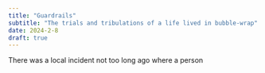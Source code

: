 ```yaml
---
title: "Guardrails"
subtitle: "The trials and tribulations of a life lived in bubble-wrap"
date: 2024-2-8
draft: true
---
```

There was a local incident not too long ago where a person 
<!--stackedit_data:
eyJoaXN0b3J5IjpbLTIxMDA5MjcyOThdfQ==
-->